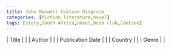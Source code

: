 ```yaml
---
title: John Maxwell Coetzee Disgrace
categories: [fiction literature,novel]
tags: [story,South Africa,novel,book club,Coetzee]
---
```

| Title |  |
| Author |  |
| Publication Date |   |
| Country |  |
| Genre |   |
        